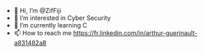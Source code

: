 - 👋 Hi, I’m @ZifFiji
- 👀 I’m interested in Cyber Security
- 🌱 I’m currently learning C
- 📫 How to reach me https://fr.linkedin.com/in/arthur-guerinault-a831482a8
